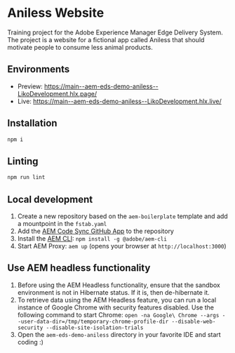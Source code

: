 # Aniless Website
Training project for the Adobe Experience Manager Edge Delivery System. The project is a website for a fictional app called Aniless that should motivate people to consume less animal products. 

## Environments
- Preview: https://main--aem-eds-demo-aniless--LikoDevelopment.hlx.page/
- Live: https://main--aem-eds-demo-aniless--LikoDevelopment.hlx.live/

## Installation

```sh
npm i
```

## Linting

```sh
npm run lint
```

## Local development

1. Create a new repository based on the `aem-boilerplate` template and add a mountpoint in the `fstab.yaml`
2. Add the [AEM Code Sync GitHub App](https://github.com/apps/aem-code-sync) to the repository
3. Install the [AEM CLI](https://github.com/adobe/helix-cli): `npm install -g @adobe/aem-cli`
4. Start AEM Proxy: `aem up` (opens your browser at `http://localhost:3000`)

## Use AEM headless functionality
1. Before using the AEM Headless functionality, ensure that the sandbox environment is not in Hibernate status. If it is, then de-hibernate it.
2. To retrieve data using the AEM Headless feature, you can run a local instance of Google Chrome with security features disabled. Use the following command to start Chrome: `open -na Google\ Chrome --args --user-data-dir=/tmp/temporary-chrome-profile-dir --disable-web-security --disable-site-isolation-trials`
3. Open the `aem-eds-demo-aniless` directory in your favorite IDE and start coding :)
